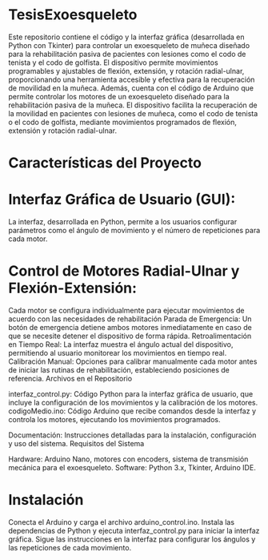 # TesisExoesqueleto
Este repositorio contiene el código y la interfaz gráfica (desarrollada en Python con Tkinter) para controlar un exoesqueleto de muñeca diseñado para la rehabilitación pasiva de pacientes con lesiones como el codo de tenista y el codo de golfista. El dispositivo permite movimientos programables y ajustables de flexión, extensión, y rotación radial-ulnar, proporcionando una herramienta accesible y efectiva para la recuperación de movilidad en la muñeca. Además, cuenta con el código de Arduino que permite controlar los motores de un exoesqueleto diseñado para la rehabilitación pasiva de la muñeca. El dispositivo facilita la recuperación de la movilidad en pacientes con lesiones de muñeca, como el codo de tenista o el codo de golfista, mediante movimientos programados de flexión, extensión y rotación radial-ulnar.

# Características del Proyecto
# Interfaz Gráfica de Usuario (GUI): 
La interfaz, desarrollada en Python, permite a los usuarios configurar parámetros como el ángulo de movimiento y el número de repeticiones para cada motor.

# Control de Motores Radial-Ulnar y Flexión-Extensión: 
Cada motor se configura individualmente para ejecutar movimientos de acuerdo con las necesidades de rehabilitación
  Parada de Emergencia: Un botón de emergencia detiene ambos motores inmediatamente en caso de que se necesite detener el dispositivo de forma rápida.
  Retroalimentación en Tiempo Real: La interfaz muestra el ángulo actual del dispositivo, permitiendo al usuario monitorear los movimientos en tiempo real.
  Calibración Manual: Opciones para calibrar manualmente cada motor antes de iniciar las rutinas de rehabilitación, estableciendo posiciones de referencia.
Archivos en el Repositorio

  interfaz_control.py: Código Python para la interfaz gráfica de usuario, que incluye la configuración de los movimientos y la calibración de los motores.
  codigoMedio.ino: Código Arduino que recibe comandos desde la interfaz y controla los motores, ejecutando los movimientos programados.

  Documentación: Instrucciones detalladas para la instalación, configuración y uso del sistema.
Requisitos del Sistema

  Hardware: Arduino Nano, motores con encoders, sistema de transmisión mecánica para el exoesqueleto.
  Software: Python 3.x, Tkinter, Arduino IDE.
  
# Instalación
Conecta el Arduino y carga el archivo arduino_control.ino.
Instala las dependencias de Python y ejecuta interfaz_control.py para iniciar la interfaz gráfica.
Sigue las instrucciones en la interfaz para configurar los ángulos y las repeticiones de cada movimiento.
